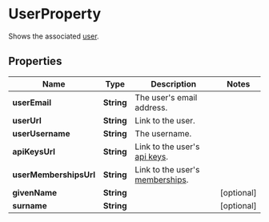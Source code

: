

# UserProperty

Shows the associated [user](http://docs.griffin.com).

## Properties

| Name | Type | Description | Notes |
|------------ | ------------- | ------------- | -------------|
|**userEmail** | **String** | The user&#39;s email address. |  |
|**userUrl** | **String** | Link to the user. |  |
|**userUsername** | **String** | The username. |  |
|**apiKeysUrl** | **String** | Link to the user&#39;s [api keys](http://docs.griffin.com). |  |
|**userMembershipsUrl** | **String** | Link to the user&#39;s [memberships](http://docs.griffin.com). |  |
|**givenName** | **String** |  |  [optional] |
|**surname** | **String** |  |  [optional] |



